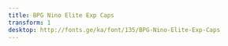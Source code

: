 ```yaml
---
title: BPG Nino Elite Exp Caps
transform: 1
desktop: http://fonts.ge/ka/font/135/BPG-Nino-Elite-Exp-Caps
---
```

